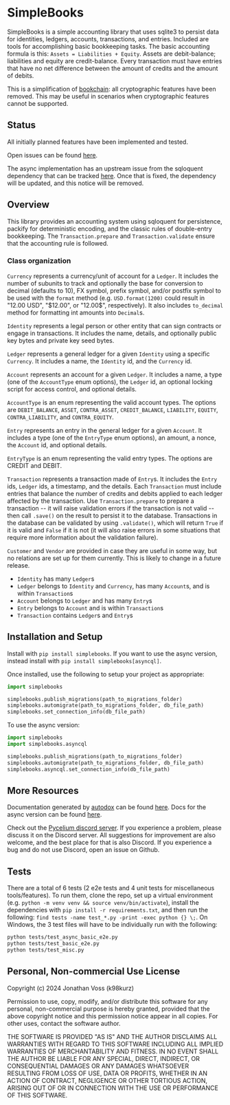 # SimpleBooks

SimpleBooks is a simple accounting library that uses sqlite3 to persist data for
identities, ledgers, accounts, transactions, and entries. Included are tools for
accomplishing basic bookkeeping tasks. The basic accounting formula is this:
`Assets = Liabilities + Equity`. Assets are debit-balance; liabilities and
equity are credit-balance. Every transaction must have entries that have no net
difference between the amount of credits and the amount of debits.

This is a simplification of [bookchain](https://pypi.org/project/bookchain): all
cryptographic features have been removed. This may be useful in scenarios when
cryptographic features cannot be supported.

## Status

All initially planned features have been implemented and tested.

Open issues can be found [here](https://github.com/k98kurz/simplebooks/issues).

The async implementation has an upstream issue from the sqloquent dependency
that can be tracked [here](https://github.com/k98kurz/sqloquent/issues/16). Once
that is fixed, the dependency will be updated, and this notice will be removed.

## Overview

This library provides an accounting system using sqloquent for persistence,
packify for deterministic encoding, and the classic rules of double-entry
bookkeeping. The `Transaction.prepare` and `Transaction.validate` ensure that
the accounting rule is followed.

### Class organization

`Currency` represents a currency/unit of account for a `Ledger`. It includes the
number of subunits to track and optionally the base for conversion to decimal
(defaults to 10), FX symbol, prefix symbol, and/or postfix symbol to be used with
the `format` method (e.g. `USD.format(1200)` could result in "12.00 USD",
"$12.00", or "12.00$", respectively). It also includes `to_decimal` method for
formatting int amounts into `Decimal`s.

`Identity` represents a legal person or other entity that can sign contracts
or engage in transactions. It includes the name, details, and optionally public
key bytes and private key seed bytes.

`Ledger` represents a general ledger for a given `Identity` using a specific
`Currency`. It includes a name, the `Identity` id, and the `Currency` id.

`Account` represents an account for a given `Ledger`. It includes a name, a type
(one of the `AccountType` enum options), the `Ledger` id, an optional locking
script for access control, and optional details.

`AccountType` is an enum representing the valid account types. The options are
`DEBIT_BALANCE`, `ASSET`, `CONTRA_ASSET`, `CREDIT_BALANCE`, `LIABILITY`,
`EQUITY`, `CONTRA_LIABILITY`, and `CONTRA_EQUITY`.

`Entry` represents an entry in the general ledger for a given `Account`. It
includes a type (one of the `EntryType` enum options), an amount, a nonce, the
`Account` id, and optional details.

`EntryType` is an enum representing the valid entry types. The options are
CREDIT and DEBIT.

`Transaction` represents a transaction made of `Entry`s. It includes the `Entry`
ids, `Ledger` ids, a timestamp, and the details. Each `Transaction` must include
entries that balance the number of credits and debits applied to each ledger
affected by the transaction. Use `Transaction.prepare` to prepare a transaction
-- it will raise validation errors if the transaction is not valid -- then call
`.save()` on the result to persist it to the database. Transactions in the
database can be validated by using `.validate()`, which will return `True` if it
is valid and `False` if it is not (it will also raise errors in some situations
that require more information about the validation failure).

`Customer` and `Vendor` are provided in case they are useful in some way, but no
relations are set up for them currently. This is likely to change in a future
release.

- `Identity` has many `Ledger`s
- `Ledger` belongs to `Identity` and `Currency`, has many `Account`s, and is within `Transaction`s
- `Account` belongs to `Ledger` and has many `Entry`s
- `Entry` belongs to `Account` and is within `Transaction`s
- `Transaction` contains `Ledger`s and `Entry`s

## Installation and Setup

Install with `pip install simplebooks`. If you want to use the async version,
instead install with `pip install simplebooks[asyncql]`.

Once installed, use the following to setup your project as appropriate:

```python
import simplebooks

simplebooks.publish_migrations(path_to_migrations_folder)
simplebooks.automigrate(path_to_migrations_folder, db_file_path)
simplebooks.set_connection_info(db_file_path)
```

To use the async version:

```python
import simplebooks
import simplebooks.asyncql

simplebooks.publish_migrations(path_to_migrations_folder)
simplebooks.automigrate(path_to_migrations_folder, db_file_path)
simplebooks.asyncql.set_connection_info(db_file_path)
```

## More Resources

Documentation generated by [autodox](https://pypi.org/project/autodox) can be
found [here](https://github.com/k98kurz/simplebooks/blob/v0.1.0/dox.md). Docs for
the async version can be found
[here](https://github.com/k98kurz/simplebooks/blob/v0.1.0/asyncql_dox.md).

Check out the [Pycelium discord server](https://discord.gg/b2QFEJDX69). If you
experience a problem, please discuss it on the Discord server. All suggestions
for improvement are also welcome, and the best place for that is also Discord.
If you experience a bug and do not use Discord, open an issue on Github.

## Tests

There are a total of 6 tests (2 e2e tests and 4 unit tests for miscellaneous
tools/features). To run them, clone the repo, set up a virtual environment
(e.g. `python -m venv venv && source venv/bin/activate`), install the
dependencies with `pip install -r requirements.txt`, and then run the following:
`find tests -name test_*.py -print -exec python {} \;`. On Windows, the 3 test
files will have to be individually run with the following:

```bash
python tests/test_async_basic_e2e.py
python tests/test_basic_e2e.py
python tests/test_misc.py
```

## Personal, Non-commercial Use License

Copyright (c) 2024 Jonathan Voss (k98kurz)

Permission to use, copy, modify, and/or distribute this software
for any personal, non-commercial purpose is hereby granted, provided
that the above copyright notice and this permission notice appear in
all copies. For other uses, contact the software author.

THE SOFTWARE IS PROVIDED "AS IS" AND THE AUTHOR DISCLAIMS ALL
WARRANTIES WITH REGARD TO THIS SOFTWARE INCLUDING ALL IMPLIED
WARRANTIES OF MERCHANTABILITY AND FITNESS. IN NO EVENT SHALL THE
AUTHOR BE LIABLE FOR ANY SPECIAL, DIRECT, INDIRECT, OR
CONSEQUENTIAL DAMAGES OR ANY DAMAGES WHATSOEVER RESULTING FROM LOSS
OF USE, DATA OR PROFITS, WHETHER IN AN ACTION OF CONTRACT,
NEGLIGENCE OR OTHER TORTIOUS ACTION, ARISING OUT OF OR IN
CONNECTION WITH THE USE OR PERFORMANCE OF THIS SOFTWARE.
